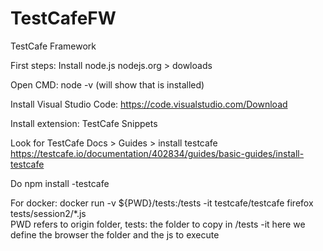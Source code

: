 # TestCafeFW
TestCafe Framework


First steps:
Install node.js
nodejs.org > dowloads

Open CMD:
node -v (will show that is installed)


Install Visual Studio Code:
https://code.visualstudio.com/Download

Install extension:
TestCafe Snippets

Look for TestCafe Docs > Guides > install testcafe
https://testcafe.io/documentation/402834/guides/basic-guides/install-testcafe

Do
npm install -testcafe

For docker:
docker run -v ${PWD}/tests:/tests -it testcafe/testcafe firefox tests/session2/*.js   
PWD refers to origin folder, tests: the folder to copy in /tests -it here we define the browser the folder and the js to execute